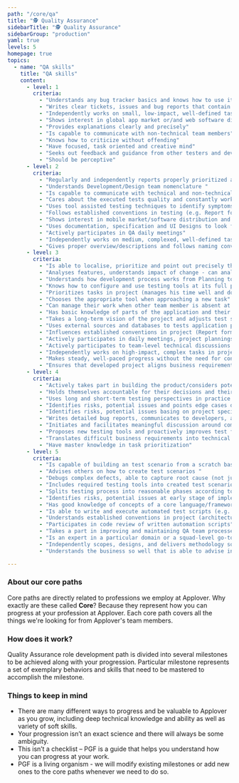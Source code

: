 ```yaml
---
path: "/core/qa"
title: "🕵️ Quality Assurance"
sidebarTitle: "🕵️ Quality Assurance"
sidebarGroup: "production"
yaml: true
levels: 5
homepage: true
topics:
  - name: "QA skills"
    title: "QA skills"
    content:
      - level: 1
        criteria:
          - "Understands any bug tracker basics and knows how to use it"
          - "Writes clear tickets, issues and bug reports that contain the necessary amount of detail to be picked up by developers"
          - "Independently works on small, low-impact, well-defined tasks"
          - "Shows interest in global app market or/and web software distribution"
          - "Provides explanations clearly and precisely"
          - "Is capable to communicate with non-technical team members"
          - "Knows how to criticize without offending"
          - "Have focused, task oriented and creative mind"
          - "Seeks out feedback and guidance from other testers and developers"
          - "Should be perceptive"
      - level: 2
        criteria:
          - "Regularly and independently reports properly prioritized and assigned bugs and issues"
          - "Understands Development/Design team nomenclature "
          - "Is capable to communicate with technical and non-technical team members"
          - "Cares about the executed tests quality and constantly works to improve it "
          - "Uses tool assisted testing techniques to identify symptoms of bugs (e.g. Android Studio, Xcode, Postman)"
          - "Follows established conventions in testing (e.g. Report form, Order of testing, Bug regression flow)"
          - "Shows interest in mobile market/software distribution and knows how to share internally solutions used by competition"
          - "Uses documentation, specification and UI Designs to look for solutions/answers"
          - "Actively participates in QA daily meetings"
          - "Independently works on medium, complexed, well-defined tasks"
          - "Gives proper overview/descriptions and follows naming conventions when creating MRs"
      - level: 3
        criteria:
          - "Is able to localise, prioritize and point out precisely the cause of an issues in various parts of the application "
          - "Analyses features, understands impact of change - can analyse what areas will be affected by a change"
          - "Understands how development process works from Planning to Release"
          - "Knows how to configure and use testing tools at its full potential (e.g. Android Studio, Xcode, Postman)"
          - "Prioritizes tasks in project (manages his time well and does not spend too much time on tasks that might not be relevant at the moment)"
          - "Chooses the appropriate tool when approaching a new task"
          - "Can manage their work when other team member is absent at the moment and makes adjustments to task scope/priority if needed "
          - "Has basic knowledge of parts of the application and their responsibilities (backend/frontend) "
          - "Takes a long-term vision of the project and adjusts test scenarios and cases according to it"
          - "Uses external sources and databases to tests application parts that actually needs that - such as 3rd party integration elements"
          - "Influences established conventions in project (Report form, Order of testing, Bug regression flow)"
          - "Actively participates in daily meetings, project plannings and makes good suggestions and spots problems that were overlooked by a team"
          - "Actively participates to team-level technical discussions and QA EDU meetings"
          - "Independently works on high-impact, complex tasks in project"
          - "Makes steady, well-paced progress without the need for constant significant feedback"
          - "Ensures that developed project aligns business requirements"
      - level: 4
        criteria:
          - "Actively takes part in building the product/considers potential problems upon designs"
          - "Holds themselves accountable for their decisions and their outcome"
          - "Uses long and short-term testing perspectives in practice and tooks full responsibilities for his actions"
          - "Identifies risks, potential issues and points edge cases during new feature implementation "
          - "Identifies risks, potential issues basing on project specification "
          - "Writes detailed bug reports, communicates to developers, advocates for fixes, contributes to defining best practice"
          - "Initiates and facilitates meaningful discussion around complex issues"
          - "Proposes new testing tools and proactively improves test frameworks encounter, 'this doesn't make sense, I'm going to do something about it'"
          - "Translates difficult business requirements into technical terms"
          - "Have master knowledge in task prioritization"
      - level: 5
        criteria:
          - "Is capable of building an test scenario from a scratch basing on specification itself"
          - "Advises others on how to create test scenarios "
          - "Debugs complex defects, able to capture root cause (not just symptoms)"
          - "Includes required testing tools into created test scenarios "
          - "Splits testing process into reasonable phases according to proper development stage (Breaks down large problems into smaller iterative steps)"
          - "Identifies risks, potential issues at early stage of implementation"
          - "Has good knowledge of concepts of a core language/framework and which parts of code requires more attention during tests"
          - "Is able to write and execute automated test scripts (e.g. Cypress, Appium, Selenium)"
          - "Understands established conventions in project (architecture, git flow, deploy flow etc.)"
          - "Participates in code review of written automation scripts"
          - "Takes a part in improving and maintaining QA team processes including tools used"
          - "Is an expert in a particular domain or a squad-level go-to person for solving particular set of problems "
          - "Independently scopes, designs, and delivers methodology solutions for large, complex challenges"
          - "Understands the business so well that is able to advise in business terms (e.g. from regular user’s perspective)"

---
```

### About our core paths
Core paths are directly related to professions we employ at Applover. Why exactly are these called **Core**? Because they represent how you can progress at your profession at Applover. Each core path covers all the things we're looking for from Applover's team members.

### How does it work?
Quality Assurance role development path is divided into several milestones to be achieved along with your progression. Particular milestone represents a set of exemplary behaviors and skills that need to be mastered to accomplish the milestone.

### Things to keep in mind
- There are many different ways to progress and be valuable to Applover as you grow, including deep technical knowledge and ability as well as variety of soft skills.
- Your progression isn’t an exact science and there will always be some ambiguity.
- This isn’t a checklist – PGF is a guide that helps you understand how you can progress at your work.
- PGF is a living organism - we will modify existing milestones or add new ones to the core paths whenever we need to do so.
